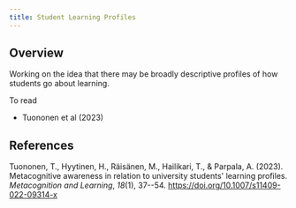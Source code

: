 ```yaml
---
title: Student Learning Profiles
---
```

## Overview 

Working on the idea that there may be broadly descriptive profiles of how students go about learning.

To read 

- Tuononen et al (2023)

## References 

Tuononen, T., Hyytinen, H., Räisänen, M., Hailikari, T., & Parpala, A. (2023). Metacognitive awareness in relation to university students' learning profiles. *Metacognition and Learning*, *18*(1), 37--54. <https://doi.org/10.1007/s11409-022-09314-x>